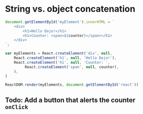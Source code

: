 # String vs. object concatenation

```js
document.getElementById('myElement').innerHTML = `
    <div>
        <h1>Hello Dojo!</h1>
        <h1>Counter: <span>${counter}</span></h1>
    </div>
`;
```

```js
var myElements = React.createElement('div', null, 
    React.createElement('h1', null, 'Hello Dojo!'),
    React.createElement('h1', null, 'Counter: ', 
         React.createElement('span', null, counter),   
    ),
)

ReactDOM.render(myElements, document.getElementById('react'))
```

## Todo: Add a button that alerts the counter `onClick`



